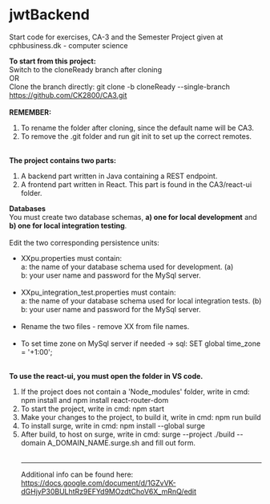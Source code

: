 # jwtBackend

Start code for exercises, CA-3 and the Semester Project given at cphbusiness.dk - computer science

<B>To start from this project:</B><br />
Switch to the cloneReady branch after cloning <br />
OR<br/>
Clone the branch directly: git clone -b cloneReady --single-branch https://github.com/CK2800/CA3.git<br /><br />
<B>REMEMBER:</B>
1. To rename the folder after cloning, since the default name will be CA3.
2. To remove the .git folder and run git init to set up the correct remotes.<br /><br />

<B>The project contains two parts:</B><br />
1. A backend part written in Java containing a REST endpoint.<br /> 
2. A frontend part written in React. This part is found in the CA3/react-ui folder.

<B>Databases</B><br />
You must create two database schemas, <B>a) one for local development</B> and <B>b) one for local integration testing</B>.
<br /><br />
Edit the two corresponding persistence units:<br />
* XXpu.properties must contain:<br />
a: the name of your database schema used for development. (a)<br />
b: your user name and password for the MySql server.
<br /><br />
* XXpu_integration_test.properties must contain:<br />
a: the name of your database schema used for local integration tests. (b)<br />
b: your user name and password for the MySql server.
<br /><br />
* Rename the two files - remove XX from file names.
<br><br>
* To set time zone on MySql server if needed -> sql: SET global time_zone = '+1:00';
<br /><br />

<B>To use the react-ui, you must open the folder in VS code.</B><br>
1. If the project does not contain a 'Node_modules' folder, write in cmd:  npm install and npm install react-router-dom<br />
2. To start the project, write in cmd: npm start<br />
3. Make your changes to the project, to build it, write in cmd: npm run build<br />
4. To install surge, write in cmd: npm install --global surge<br />
5. After build, to host on surge, write in cmd: surge --project ./build --domain A_DOMAIN_NAME.surge.sh and fill out form.<br />
<br /><hr />
Additional info can be found here: https://docs.google.com/document/d/1GZvVK-dGHjyP30BULhtRz9EFYd9MOzdtChoV6X_mRnQ/edit
